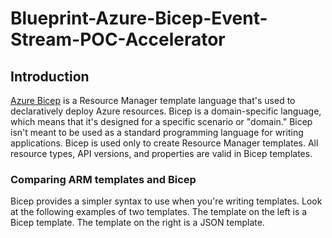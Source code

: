 # Blueprint-Azure-Bicep-Event-Stream-POC-Accelerator

## Introduction
[Azure Bicep](https://docs.microsoft.com/en-us/azure/azure-resource-manager/bicep/overview?tabs=bicep) is a Resource Manager template language that's used to declaratively deploy Azure resources. Bicep is a domain-specific language, which means that it's designed for a specific scenario or "domain." Bicep isn't meant to be used as a standard programming language for writing applications. Bicep is used only to create Resource Manager templates. All resource types, API versions, and properties are valid in Bicep templates.

### Comparing ARM templates and Bicep

Bicep provides a simpler syntax to use when you're writing templates. Look at the following examples of two templates. The template on the left is a Bicep template. The template on the right is a JSON template.
